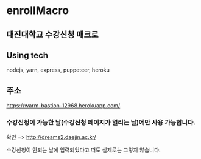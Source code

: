 # enrollMacro

## 대진대학교 수강신청 매크로

## Using tech

nodejs, yarn, express, puppeteer, heroku

## 주소

https://warm-bastion-12968.herokuapp.com/



### 수강신청이 가능한 날(수강신청 페이지가 열리는 날)에만 사용 가능합니다.

확인 => http://dreams2.daejin.ac.kr/

수강신청이 안되는 날에 입력되었다고 떠도 실제로는 그렇지 않습니다.
